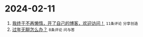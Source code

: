 # 2024-02-11

1. [我终于不再懒惰，开了自己的博客，欢迎访问！](https://www.v2ex.com/t/1015298) `11条评论` `分享创造`
1. [过年无聊怎么办？](https://www.v2ex.com/t/1015308) `8条评论` `问与答`
